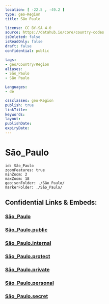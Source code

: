 ```yaml
---
location: [ -22.5 , -49.2 ] 
type: geo-Region
title: São_Paulo

license: CC BY-SA 4.0
source: https://datahub.io/core/country-codes
isDeleted: false
isReadOnly: false
draft: false
confidential: public

tags:
- geo/Country/Region
aliases:
- São_Paulo
- São Paulo

Languages:
- de

cssclasses: geo-Region
publish: true
linkTitle: 
keywords: 
layout: 
publishDate: 
expiryDate: 
---
```


# São_Paulo

```leaflet
id: São_Paulo
zoomFeatures: true 
minZoom: 2 
maxZoom: 18
geojsonFolder: ./São_Paulo/
markerFolder: ./São_Paulo/
```


## Confidential Links & Embeds: 

### [São_Paulo](/_Standards/Earth/Continent/America~South/Brazil/states~Brazil/São_Paulo.md) 

### [São_Paulo.public](/_public/Earth/Continent/America~South/Brazil/states~Brazil/São_Paulo.public.md) 

### [São_Paulo.internal](/_internal/Earth/Continent/America~South/Brazil/states~Brazil/São_Paulo.internal.md) 

### [São_Paulo.protect](/_protect/Earth/Continent/America~South/Brazil/states~Brazil/São_Paulo.protect.md) 

### [São_Paulo.private](/_private/Earth/Continent/America~South/Brazil/states~Brazil/São_Paulo.private.md) 

### [São_Paulo.personal](/_personal/Earth/Continent/America~South/Brazil/states~Brazil/São_Paulo.personal.md) 

### [São_Paulo.secret](/_secret/Earth/Continent/America~South/Brazil/states~Brazil/São_Paulo.secret.md)

